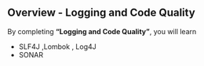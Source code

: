 ## Overview - Logging and Code Quality

By completing **“Logging and Code Quality”**, you will learn

- SLF4J ,Lombok , Log4J
- SONAR

